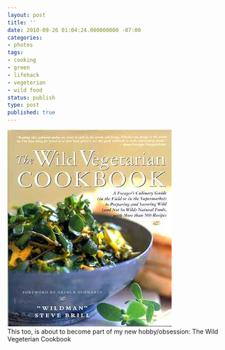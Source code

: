 ```yaml
---
layout: post
title: ''
date: 2010-09-26 01:04:24.000000000 -07:00
categories:
- photos
tags:
- cooking
- green
- lifehack
- vegeterian
- wild food
status: publish
type: post
published: true
---
```

<div class="figure">
<img src="/assets/tumblr_l9bx53JJjb1qz9vvbo1_400.jpg" alt="" />
		        </div>
		This too, is about to become part of my new hobby/obsession: The Wild Vegeterian Cookbook
